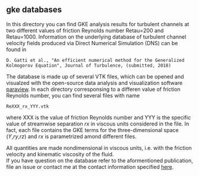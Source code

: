 ## gke databases
In this directory you can find GKE analysis results for turbulent channels at two different values of friction Reynolds number Retau=200 and Retau=1000. Information on the underlying database of turbulent channel velocity fields produced via Direct Numerical Simulation (DNS) can be found in 

``` D. Gatti et al., "An efficient numerical method for the Generalized Kolmogorov Equation", Journal of Turbulence, (submitted, 2018) ```   

The database is made up of several VTK files, which can be opened and visualzed with the open-source data analysis and visualization software [paraview](https://www.paraview.org). In each directory corresponsing to a differen value of friction Reynolds number, you can find several files with name   

``` ReXXX_rx_YYY.vtk ```

where XXX is the value of friction Reynolds number and YYY is the specific value of streamwise separation *rx* in viscous units considered in the file. In fact, each file contains the GKE terms for the three-dimensional space (*Y*,*ry*,*rz*) and *rx* is parametrized amond different files.    

All quantities are made nondimensional in viscous units, i.e. with the friction velocity and kinematic viscosity of the fluid.   
If you have question on the database refer to the aformentioned publication, file an issue or contact me at the contact information specified [here](https://github.com/davecats/gke).
